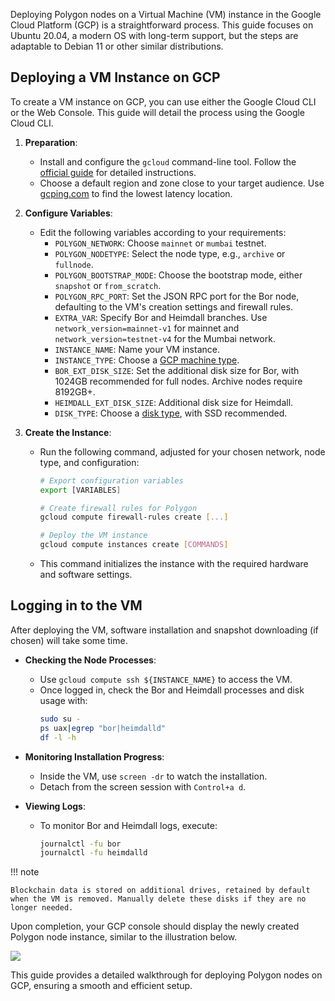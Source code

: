Deploying Polygon nodes on a Virtual Machine (VM) instance in the Google Cloud Platform (GCP) is a straightforward process. This guide focuses on Ubuntu 20.04, a modern OS with long-term support, but the steps are adaptable to Debian 11 or other similar distributions.

## Deploying a VM Instance on GCP

To create a VM instance on GCP, you can use either the Google Cloud CLI or the Web Console. This guide will detail the process using the Google Cloud CLI.

1. **Preparation**:
   - Install and configure the `gcloud` command-line tool. Follow the [official guide](https://cloud.google.com/compute/docs/instances/create-start-instance#before-you-begin) for detailed instructions.
   - Choose a default region and zone close to your target audience. Use [gcping.com](https://gcping.com) to find the lowest latency location.

2. **Configure Variables**:
   - Edit the following variables according to your requirements:
     - `POLYGON_NETWORK`: Choose `mainnet` or `mumbai` testnet.
     - `POLYGON_NODETYPE`: Select the node type, e.g., `archive` or `fullnode`.
     - `POLYGON_BOOTSTRAP_MODE`: Choose the bootstrap mode, either `snapshot` or `from_scratch`.
     - `POLYGON_RPC_PORT`: Set the JSON RPC port for the Bor node, defaulting to the VM's creation settings and firewall rules.
     - `EXTRA_VAR`: Specify Bor and Heimdall branches. Use `network_version=mainnet-v1` for mainnet and `network_version=testnet-v4` for the Mumbai network.
     - `INSTANCE_NAME`: Name your VM instance.
     - `INSTANCE_TYPE`: Choose a [GCP machine type](https://cloud.google.com/compute/docs/machine-types).
     - `BOR_EXT_DISK_SIZE`: Set the additional disk size for Bor, with 1024GB recommended for full nodes. Archive nodes require 8192GB+.
     - `HEIMDALL_EXT_DISK_SIZE`: Additional disk size for Heimdall.
     - `DISK_TYPE`: Choose a [disk type](https://cloud.google.com/compute/docs/disks#disk-types), with SSD recommended.

3. **Create the Instance**:
   - Run the following command, adjusted for your chosen network, node type, and configuration:
     ```bash
     # Export configuration variables
     export [VARIABLES]

     # Create firewall rules for Polygon
     gcloud compute firewall-rules create [...]

     # Deploy the VM instance
     gcloud compute instances create [COMMANDS]
     ```
   - This command initializes the instance with the required hardware and software settings.

## Logging in to the VM

After deploying the VM, software installation and snapshot downloading (if chosen) will take some time.

- **Checking the Node Processes**:
  - Use `gcloud compute ssh ${INSTANCE_NAME}` to access the VM.
  - Once logged in, check the Bor and Heimdall processes and disk usage with:
    ```bash
    sudo su -
    ps uax|egrep "bor|heimdalld"
    df -l -h
    ```

- **Monitoring Installation Progress**:
  - Inside the VM, use `screen -dr` to watch the installation.
  - Detach from the screen session with `Control+a d`.

- **Viewing Logs**:
  - To monitor Bor and Heimdall logs, execute:
    ```bash
    journalctl -fu bor
    journalctl -fu heimdalld
    ```

!!! note

    Blockchain data is stored on additional drives, retained by default when the VM is removed. Manually delete these disks if they are no longer needed.

Upon completion, your GCP console should display the newly created Polygon node instance, similar to the illustration below.

<img src="/img/pos/polygon-instance.svg" />

This guide provides a detailed walkthrough for deploying Polygon nodes on GCP, ensuring a smooth and efficient setup.




